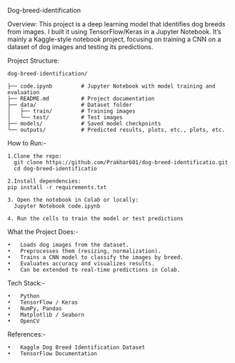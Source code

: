 Dog-breed-identification

Overview:
This project is a deep learning model that identifies dog breeds from images. I built it using TensorFlow/Keras in a Jupyter Notebook. It’s mainly a Kaggle-style notebook project, focusing on training a CNN on a dataset of dog images and testing its predictions.

Project Structure:

    dog-breed-identification/

    ├── code.ipynb         # Jupyter Notebook with model training and evaluation
    ├── README.md          # Project documentation
    ├── data/              # Dataset folder
    │   ├── train/         # Training images
    │   └── test/          # Test images
    ├── models/            # Saved model checkpoints
    └── outputs/           # Predicted results, plots, etc., plots, etc.

How to Run:-

    1.Clone the repo:
      git clone https://github.com/Prakhar601/dog-breed-identificatio.git
      cd dog-breed-identificatio

    2.Install dependencies:
    pip install -r requirements.txt

    3. Open the notebook in Colab or locally:
      Jupyter Notebook code.ipynb

    4. Run the cells to train the model or test predictions

What the Project Does:-

	•	Loads dog images from the dataset.
	•	Preprocesses them (resizing, normalization).
	•	Trains a CNN model to classify the images by breed.
	•	Evaluates accuracy and visualizes results.
	•	Can be extended to real-time predictions in Colab.

Tech Stack:-

    •	Python
	•	TensorFlow / Keras
	•	NumPy, Pandas
	•	Matplotlib / Seaborn
	•	OpenCV

 References:-

	•	Kaggle Dog Breed Identification Dataset
	•	TensorFlow Documentation

